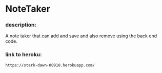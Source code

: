 # NoteTaker

### description: 

A note taker that can add and save and also remove using the back end code.


### link to heroku: 
    https://stark-dawn-00910.herokuapp.com/
    
    
 

